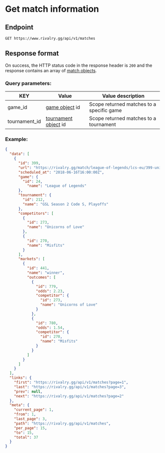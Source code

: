 # Get match information

## Endpoint

`GET https://www.rivalry.gg/api/v1/matches`

## Response format

On success, the HTTP status code in the response header is `200` and the response contains an array of [match objects](../Objects.md#match).

### Query parameters:

KEY | Value | Value description
--- | --- | ---
game_id | [game object](../Objects.md#game) id | Scope returned matches to a specific game
tournament_id | [tournament object](../Objects.md#tournament) id | Scope returned matches to a tournament

### Example:

```json
{
  "data": [
    {
      "id": 399,
      "url": "https://rivalry.gg/match/league-of-legends/lcs-eu/399-unicorns-of-love-vs-misfits",
      "scheduled_at": "2018-06-16T16:00:00Z",
      "game": {
  	    "id": 24,
  		  "name": "League of Legends"
  	  },
      "tournament": {
        "id": 212,
        "name": "GSL Season 2 Code S, Playoffs"
      },
      "competitors": [
        {
          "id": 273,
          "name": "Unicorns of Love"
        },
        {
          "id": 270,
          "name": "Misfits"
        }
      ],
      "markets": [
        {
          "id": 441,
          "name": "winner",
          "outcomes": [
            {
              "id": 779,
              "odds": 2.23,
              "competitor": {
                "id": 273,
                "name": "Unicorns of Love"
              }
            },
            {
              "id": 780,
              "odds": 1.54,
              "competitor": {
                "id": 270,
                "name": "Misfits"
              }
            }
          ]
        }
      ]
    }
  ],
  "links": {
    "first": "https://rivalry.gg/api/v1/matches?page=1",
    "last": "https://rivalry.gg/api/v1/matches?page=3",
    "prev": null,
    "next": "https://rivalry.gg/api/v1/matches?page=2"
  },
  "meta": {
    "current_page": 1,
    "from": 1,
    "last_page": 3,
    "path": "https://rivalry.gg/api/v1/matches",
    "per_page": 15,
    "to": 15,
    "total": 37
  }
}
```